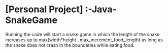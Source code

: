 # [Personal Project] :-Java-SnakeGame
Running the code will start a snake game in which the length of the snake increases up to max(width*height , max_increment_food_length) as long as the snake does not crash in the boundaries while eating food.
